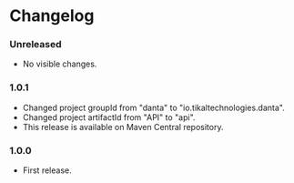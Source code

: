 # Changelog

### Unreleased
- No visible changes.

### 1.0.1
- Changed project groupId from "danta" to "io.tikaltechnologies.danta".
- Changed project artifactId from "API" to "api".
- This release is available on Maven Central repository.

### 1.0.0
- First release.
